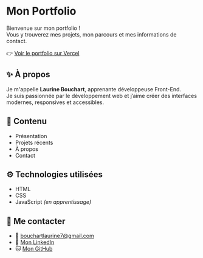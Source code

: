 # Mon Portfolio

Bienvenue sur mon portfolio !  
Vous y trouverez mes projets, mon parcours et mes informations de contact.

👉 [Voir le portfolio sur Vercel](https://portfolio-wine-mu-68.vercel.app/index.html)

## ✨ À propos

Je m'appelle **Laurine Bouchart**, apprenante développeuse Front-End.  
Je suis passionnée par le développement web et j’aime créer des interfaces modernes, responsives et accessibles.

## 📂 Contenu

- Présentation
- Projets récents
- À propos
- Contact

## ⚙️ Technologies utilisées

- HTML
- CSS
- JavaScript *(en apprentissage)*

## 📨 Me contacter

- 📧 bouchartlaurine7@gmail.com
- 💼 [Mon LinkedIn](https://www.linkedin.com/in/laurine-bouchart-486600341/)
- 🐱 [Mon GitHub](https://github.com/BouchartLaurine)
